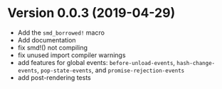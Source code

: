 # Version 0.0.3 (2019-04-29)

* Add the `smd_borrowed!` macro
* Add documentation
* fix smd!() not compiling
* fix unused import compiler warnings
* add features for global events: `before-unload-events`, `hash-change-events`, `pop-state-events`, and `promise-rejection-events`
* add post-rendering tests
